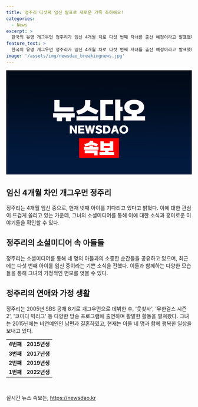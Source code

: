 ```yaml
---
title: 정주리 다섯째 임신 발표로 새로운 가족 축하해요!
categories:
  - News
excerpt: >
  한국의 유명 개그우먼 정주리가 임신 4개월 차로 다섯 번째 자녀를 출산 예정이라고 발표했다. 소셜미디어를 통해 공개한 임신 사진에 대해 만삭 사진 아님이라고 설명하며 이목을 끌었다. 39세의 정주리는 과연 이번이 막내일지 의문을 제기하며 7식구의 축복을 부탁했다. SBS 공채 8기 개그우먼으로 데뷔한 그녀는 2005년부터 웃찾사, 무한걸스 시즌2, 코미디 빅리그 등에 출연하며 활발했으며, 2015년에는 비연예인과 결혼하여 넷째 아들을 낳았다.
feature_text: >
  한국의 유명 개그우먼 정주리가 임신 4개월 차로 다섯 번째 자녀를 출산 예정이라고 발표했다. 소셜미디어를 통해 공개한 임신 사진에 대해 만삭 사진 아님이라고 설명하며 이목을 끌었다. 39세의 정주리는 과연 이번이 막내일지 의문을 제기하며 7식구의 축복을 부탁했다. SBS 공채 8기 개그우먼으로 데뷔한 그녀는 2005년부터 웃찾사, 무한걸스 시즌2, 코미디 빅리그 등에 출연하며 활발했으며, 2015년에는 비연예인과 결혼하여 넷째 아들을 낳았다.
image: '/assets/img/newsdao_breakingnews.jpg'
---
```


<p><img src="/assets/img/newsdao_breakingnews.jpg" alt="bookingtag 속보" /></p>

<h2 data-ke-size="size26">임신 4개월 차인 개그우먼 정주리</h2>

<p data-ke-size="size16">정주리는 4개월 임신 중으로, 현재 넷째 아이를 기다리고 있다고 밝혔다. 이에 대한 관심이 뜨겁게 쏠리고 있는 가운데, 그녀의 소셜미디어를 통해 이에 대한 소식과 흥미로운 이야기들을 확인할 수 있다.</p>

<h2 data-ke-size="size26">정주리의 소셜미디어 속 아들들</h2>

<p data-ke-size="size16">정주리는 소셜미디어를 통해 네 명의 아들과의 소중한 순간들을 공유하고 있으며, 최근에는 다섯 번째 아이를 임신 중이라는 기쁜 소식을 전했다. 이들과 함께하는 다양한 모습들을 통해 그녀의 가정적인 면모를 엿볼 수 있다.</p>

<h2 data-ke-size="size26">정주리의 연애와 가정 생활</h2>

<p data-ke-size="size16">정주리는 2005년 SBS 공채 8기로 개그우먼으로 데뷔한 후, '웃찾사', '무한걸스 시즌2', '코미디 빅리그' 등 다양한 방송 프로그램에 출연하며 활발한 활동을 펼쳐왔다. 그녀는 2015년에는 비연예인인 남편과 결혼하였고, 현재는 아들 네 명과 함께 행복한 일상을 보내고 있다.</p>

<table>
  <tr>
    <td style="text-align: center; height: 17px;"><b>4번째</b></td>
    <td style="text-align: center; height: 17px;"><b>2015년생</b></td>
  </tr>
  <tr>
    <td style="text-align: center; height: 17px;"><b>3번째</b></td>
    <td style="text-align: center; height: 17px;"><b>2017년생</b></td>
  </tr>
  <tr>
    <td style="text-align: center; height: 17px;"><b>2번째</b></td>
    <td style="text-align: center; height: 17px;"><b>2019년생</b></td>
  </tr>
  <tr>
    <td style="text-align: center; height: 17px;"><b>1번째</b></td>
    <td style="text-align: center; height: 17px;"><b>2022년생</b></td>
  </tr>
</table>

<p data-ke-size="size16">&nbsp;</p>
실시간 뉴스 속보는, <a href="https://newsdao.kr" rel="dofollow">https://newsdao.kr</a>


